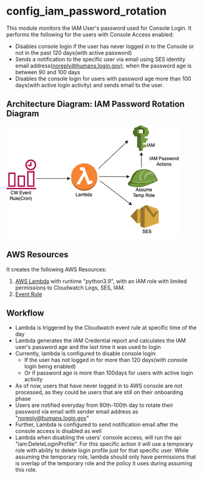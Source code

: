 # config_iam_password_rotation
This module monitors the IAM User's password used for Console Login. It performs the following for the users with Console Access enabled:
- Disables console login if the user has never logged in to the Console or not in the past 120 days(with active password)
- Sends a notification to the specific user via email using SES identity email address(noreply@humans.login.gov), when the password age is between 90 and 100 days
- Disables the console login for users with password age more than 100 days(with active login activity) and sends email to the user.

## Architecture Diagram: IAM Password Rotation Diagram

![Iam Password Rotation](./diagrams/password_rotation_lambda_ses.png)

## AWS Resources 
It creates the following AWS Resources:
 1. [AWS Lambda](https://docs.aws.amazon.com/lambda/latest/dg/welcome.html) with runtime "python3.9", with an IAM role with limited permissions to Cloudwatch Logs, SES, IAM.
2. [Event Rule](https://docs.aws.amazon.com/AmazonCloudWatch/latest/events/Create-CloudWatch-Events-Rule.html)


## Workflow
- Lambda is triggered by the Cloudwatch event rule at specific time of the day
- Lambda generates the IAM Credential report and calculates the IAM user's password age and the last time it was used to login
- Currently, lambda is configured to disable console login:
   - If the user has not logged in for more than 120 days(with console login being enabled)
   - Or if password age is more than 100days for users with active login activity
- As of now, users that have never logged in to AWS console are not processed, as they could be users that are still on their onboarding phase
- Users are notified everyday from 90th-100th day to rotate their password via email with sender email address as "noreply@humans.login.gov"
- Further, Lambda is configured to send notification email after the console access is disabled as well
- Lambda when disabling the users' console access, will run the api "iam:DeleteLoginProfile". For this specific action it will use a temporary role with ability to delete login profile just for that specific user. While assuming the temporary role, lambda should only have permissions that is overlap of the temporary role and the  policy it uses during assuming this role.